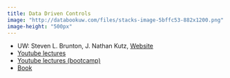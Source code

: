 ```yaml
---
title: Data Driven Controls
image: "http://databookuw.com/files/stacks-image-5bffc53-882x1200.png"
image-height: "500px"
---
```


- UW: Steven L. Brunton, J. Nathan Kutz, [Website](http://databookuw.com/)
- [Youtube lectures](https://www.youtube.com/playlist?list=PLMrJAkhIeNNR6DzT17-MM1GHLkuYVjhyt)
- [Youtube lectures (bootcamp)](https://www.youtube.com/playlist?list=PLMrJAkhIeNNR20Mz-VpzgfQs5zrYi085m)
- [Book](http://databookuw.com/databook.pdf)
